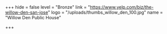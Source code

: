 +++
hide = false
level = "Bronze"
link = "https://www.yelp.com/biz/the-willow-den-san-jose"
logo = "/uploads/thumbs_willow_den_100.jpg"
name = "Willow Den Public House"

+++
